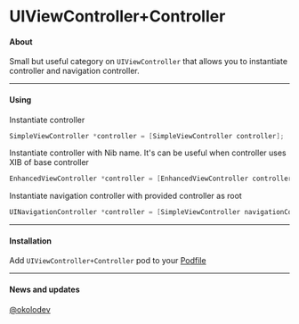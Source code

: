 UIViewController+Controller
============

#### About
Small but useful category on `UIViewController` that allows you to instantiate controller and navigation controller.

---

#### Using
Instantiate controller
```objective-c
SimpleViewController *controller = [SimpleViewController controller];
```

Instantiate controller with Nib name. It's can be useful when controller uses XIB of base controller
```objective-c
EnhancedViewController *controller = [EnhancedViewController controllerWithNibName:@"SimpleViewController"];
```

Instantiate navigation controller with provided controller as root
```objective-c
UINavigationController *controller = [SimpleViewController navigationController];
```

---

#### Installation
Add `UIViewController+Controller` pod to your [Podfile](http://cocoapods.org/)

---

#### News and updates
[@okolodev](https://twitter.com/okolodev)
